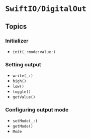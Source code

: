 # ``SwiftIO/DigitalOut``


## Topics

### Initializer

- ``init(_:mode:value:)``

### Setting output

- ``write(_:)``
- ``high()``
- ``low()``
- ``toggle()``
- ``getValue()``

### Configuring output mode

- ``setMode(_:)``
- ``getMode()``
- ``Mode``

